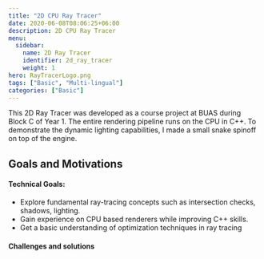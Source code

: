 ```yaml
---
title: "2D CPU Ray Tracer"
date: 2020-06-08T08:06:25+06:00
description: 2D CPU Ray Tracer
menu:
  sidebar:
    name: 2D Ray Tracer
    identifier: 2d_ray_tracer
    weight: 1
hero: RayTracerLogo.png
tags: ["Basic", "Multi-lingual"]
categories: ["Basic"]
---
```


This 2D Ray Tracer was developed as a course project at BUAS during Block C of Year 1. The entire rendering pipeline runs on the CPU in C++. To demonstrate the dynamic lighting capabilities, I made a small snake spinoff on top of the engine. 


## Goals and Motivations

#### Technical Goals:

- Explore fundamental ray-tracing concepts such as intersection checks, shadows, lighting.
- Gain experience on CPU based renderers while improving C++ skills.
- Get a basic understanding of optimization techniques in ray tracing

#### Challenges and solutions
